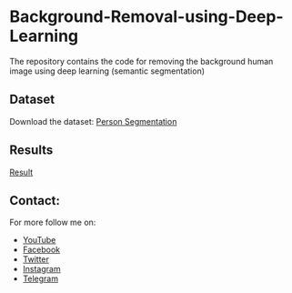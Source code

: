 # Background-Removal-using-Deep-Learning
The repository contains the code for removing the background human image using deep learning (semantic segmentation)

## Dataset
Download the dataset: [Person Segmentation](https://www.kaggle.com/datasets/nikhilroxtomar/person-segmentation/download?datasetVersionNumber=1)

## Results
[Result](image/results.png)

## Contact:
For more follow me on:

- <a href="https://www.youtube.com/idiotdeveloper"> YouTube </a>
- <a href="https://facebook.com/idiotdeveloper"> Facebook </a>
- <a href="https://twitter.com/nikhilroxtomar"> Twitter </a>
- <a href="https://www.instagram.com/nikhilroxtomar"> Instagram </a>
- <a href="https://t.me/idiotdeveloper"> Telegram </a>
